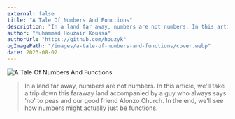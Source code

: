 ```yaml
---
external: false
title: "A Tale Of Numbers And Functions"
description: "In a land far away, numbers are not numbers. In this article, we'll take a trip down this faraway land accompanied by a guy who always says 'no' to peas and our good friend Alonzo Church. In the end, we'll see how numbers might actually just be functions."
author: "Muhammad Houzair Koussa"
authorUrl: "https://github.com/houzyk"
ogImagePath: "/images/a-tale-of-numbers-and-functions/cover.webp"
date: 2023-08-02
---
```

![A Tale Of Numbers And Functions](/images/a-tale-of-numbers-and-functions/cover.webp)

> In a land far away, numbers are not numbers. In this article, we'll take a trip down this faraway land accompanied by a guy who always says 'no' to peas and our good friend Alonzo Church. In the end, we'll see how numbers might actually just be functions.
